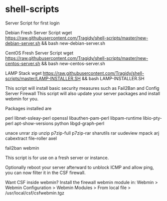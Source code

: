 # shell-scripts
Server Script for first login

Debian
Fresh Server Script
wget https://raw.githubusercontent.com/Tragidy/shell-scripts/master/new-debian-server.sh && bash new-debian-server.sh

CentOS
Fresh Server Script
wget https://raw.githubusercontent.com/Tragidy/shell-scripts/master/new-centos-server.sh && bash new-centos-server.sh

LAMP Stack
wget https://raw.githubusercontent.com/Tragidy/shell-scripts/master/LAMP-INSTALLER.SH && bash LAMP-INSTALLER.SH

This script will install basic security measures such as Fail2Ban and Config Server Firewall
This script will also update your server packages and install webmin for you.

Packages installed are

perl libnet-ssleay-perl openssl libauthen-pam-perl libpam-runtime libio-pty-perl apt-show-versions python libgd-graph-perl

unace unrar zip unzip p7zip-full p7zip-rar sharutils rar uudeview mpack arj cabextract file-roller axel 

fail2ban webmin

This script is for use on a fresh server or instance.

Optionally reboot your server afterward to unblock ICMP and allow ping, you can now filter it in the CSF firewall.

Want CSF inside webmin?
Install the firewall webmin module in:
Webmin > Webmin Configuration > Webmin Modules >
From local file > /usr/local/csf/csfwebmin.tgz

